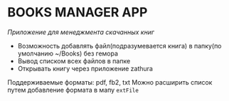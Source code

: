 # BOOKS MANAGER APP

_Приложение для менеджмента скачанных книг_

 - Возможность добавлять файл(подразумевается книга) в папку(по умолчанию ~/Books) без гемора
 - Вывод списком всех файлов в папке
 - Открывать книгу через приложение zathura

Поддерживаемые форматы: pdf, fb2, txt
    Можно расширить список путем добавление формата в мапу `extFile`
 
